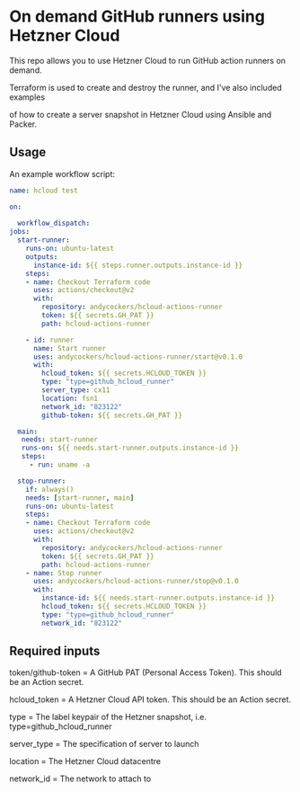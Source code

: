 # On demand GitHub runners using Hetzner Cloud

This repo allows you to use Hetzner Cloud to run GitHub action runners on demand.

Terraform is used to create and destroy the runner, and I've also included examples

of how to create a server snapshot in Hetzner Cloud using Ansible and Packer.

## Usage

An example workflow script:

```yaml
name: hcloud test

on:
  
  workflow_dispatch:
jobs:
  start-runner:
    runs-on: ubuntu-latest
    outputs:
      instance-id: ${{ steps.runner.outputs.instance-id }}
    steps:
    - name: Checkout Terraform code
      uses: actions/checkout@v2
      with:
        repository: andycockers/hcloud-actions-runner
        token: ${{ secrets.GH_PAT }}
        path: hcloud-actions-runner

    - id: runner
      name: Start runner
      uses: andycockers/hcloud-actions-runner/start@v0.1.0
      with:
        hcloud_token: ${{ secrets.HCLOUD_TOKEN }}
        type: "type=github_hcloud_runner"
        server_type: cx11
        location: fsn1
        network_id: "823122"
        github-token: ${{ secrets.GH_PAT }}

  main:
   needs: start-runner
   runs-on: ${{ needs.start-runner.outputs.instance-id }}
   steps:
     - run: uname -a

  stop-runner:
    if: always()
    needs: [start-runner, main]
    runs-on: ubuntu-latest
    steps:
    - name: Checkout Terraform code
      uses: actions/checkout@v2
      with:
        repository: andycockers/hcloud-actions-runner
        token: ${{ secrets.GH_PAT }}
        path: hcloud-actions-runner
    - name: Stop runner
      uses: andycockers/hcloud-actions-runner/stop@v0.1.0
      with:
        instance-id: ${{ needs.start-runner.outputs.instance-id }}
        hcloud_token: ${{ secrets.HCLOUD_TOKEN }}
        type: "type=github_hcloud_runner"
        network_id: "823122"
```

## Required inputs

token/github-token = A GitHub PAT (Personal Access Token). This should be an Action secret.

hcloud_token = A Hetzner Cloud API token. This should be an Action secret.

type = The label keypair of the Hetzner snapshot, i.e. type=github_hcloud_runner

server_type = The specification of server to launch

location = The Hetzner Cloud datacentre

network_id = The network to attach to